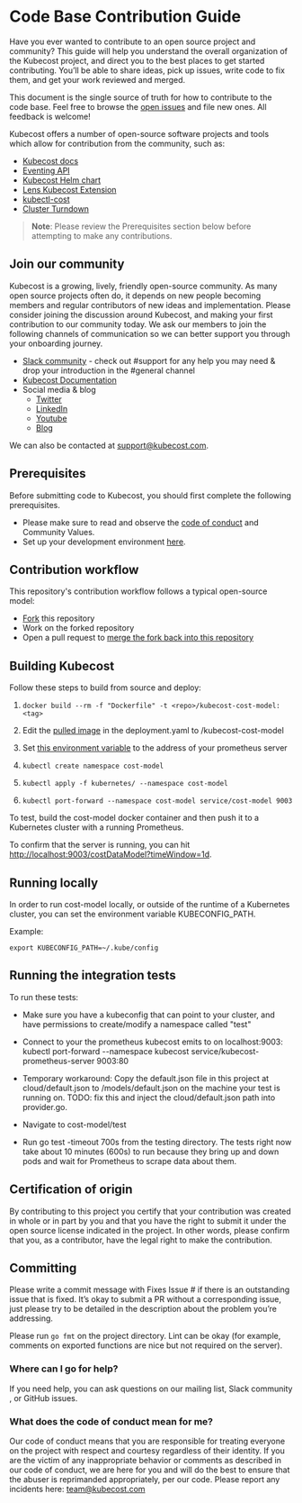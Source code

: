 # Code Base Contribution Guide

Have you ever wanted to contribute to an open source project and community? This guide will help you understand the overall organization of the Kubecost project, and direct you to the best places to get started contributing. You’ll be able to share ideas, pick up issues, write code to fix them, and get your work reviewed and merged.

This document is the single source of truth for how to contribute to the code base. Feel free to browse the [open issues](https://github.com/kubecost/cost-model/issues) and file new ones. All feedback is welcome!

Kubecost offers a number of open-source software projects and tools which allow for contribution from the community, such as:
* [Kubecost docs](https://github.com/kubecost/docs)
* [Eventing API](https://github.com/kubecost/events)
* [Kubecost Helm chart](https://github.com/kubecost/cost-analyzer-helm-chart)
* [Lens Kubecost Extension](https://github.com/kubecost/kubecost-lens-extension)
* [kubectl-cost](https://github.com/kubecost/kubectl-cost)
* [Cluster Turndown](https://github.com/kubecost/cluster-turndown)

> **Note**: Please review the Prerequisites section below before attempting to make any contributions.

## Join our community 

Kubecost is a growing, lively, friendly open-source community. As many open source projects often do, it depends on new people becoming members and regular contributors of new ideas and implementation. Please consider joining the discussion around Kubecost, and making your first contribution to our community today. We ask our members to join the following channels of communication so we can better support you through your onboarding journey.

* [Slack community](https://kubecost.com/join-slack) - check out #support for any help you may need & drop your introduction in the #general channel
* [Kubecost Documentation](https://docs.kubecost.com/)
* Social media & blog
    * [Twitter ](https://twitter.com/kubecost)
    * [LinkedIn](https://www.linkedin.com/company/stackwatch/)
    * [Youtube](https://www.youtube.com/channel/UChIoMpeXm85T-kPCW1p9_PA)
    * [Blog](https://blog.kubecost.com/)

We can also be contacted at [support@kubecost.com](support@kubecost.com).

## Prerequisites

Before submitting code to Kubecost, you should first complete the following prerequisites. 

* Please make sure to read and observe the [code of conduct](https://github.com/kubecost/cost-model/blob/develop/CODE_OF_CONDUCT.md) and Community Values.
* Set up your development environment [here](https://github.com/kubecost/cost-model/blob/develop/CONTRIBUTING.md).

## Contribution workflow

This repository's contribution workflow follows a typical open-source model:

* [Fork](https://docs.github.com/en/get-started/quickstart/fork-a-repo) this repository
* Work on the forked repository
* Open a pull request to [merge the fork back into this repository](https://docs.github.com/en/pull-requests/collaborating-with-pull-requests/proposing-changes-to-your-work-with-pull-requests/creating-a-pull-request-from-a-fork)

## Building Kubecost

Follow these steps to build from source and deploy:

1. `docker build --rm -f "Dockerfile" -t <repo>/kubecost-cost-model:<tag>`

2. Edit the [pulled image](https://github.com/kubecost/cost-model/blob/master/kubernetes/deployment.yaml#L25) in the deployment.yaml to /kubecost-cost-model

3. Set [this environment variable](https://github.com/kubecost/cost-model/blob/master/kubernetes/deployment.yaml#L33) to the address of your prometheus server

4. `kubectl create namespace cost-model`

5. `kubectl apply -f kubernetes/ --namespace cost-model`

6. `kubectl port-forward --namespace cost-model service/cost-model 9003`

To test, build the cost-model docker container and then push it to a Kubernetes cluster with a running Prometheus.

To confirm that the server is running, you can hit [http://localhost:9003/costDataModel?timeWindow=1d](http://localhost:9003/costDataModel?timeWindow=1d).

## Running locally

In order to run cost-model locally, or outside of the runtime of a Kubernetes cluster, you can set the environment variable KUBECONFIG_PATH.

Example:

```
export KUBECONFIG_PATH=~/.kube/config
```
   
## Running the integration tests

To run these tests:

* Make sure you have a kubeconfig that can point to your cluster, and have permissions to create/modify a namespace called "test"

* Connect to your the prometheus kubecost emits to on localhost:9003: kubectl port-forward --namespace kubecost service/kubecost-prometheus-server 9003:80

* Temporary workaround: Copy the default.json file in this project at cloud/default.json to /models/default.json on the machine your test is running on. TODO: fix this and inject the cloud/default.json path into provider.go.

* Navigate to cost-model/test

* Run go test -timeout 700s from the testing directory. The tests right now take about 10 minutes (600s) to run because they bring up and down pods and wait for Prometheus to scrape data about them.

## Certification of origin

By contributing to this project you certify that your contribution was created in whole or in part by you and that you have the right to submit it under the open source license indicated in the project. In other words, please confirm that you, as a contributor, have the legal right to make the contribution.

## Committing

Please write a commit message with Fixes Issue # if there is an outstanding issue that is fixed. It’s okay to submit a PR without a corresponding issue, just please try to be detailed in the description about the problem you’re addressing.

Please run `go fmt` on the project directory. Lint can be okay (for example, comments on exported functions are nice but not required on the server).

### Where can I go for help?

If you need help, you can ask questions on our mailing list, Slack community , or GitHub issues.

### What does the code of conduct mean for me?

Our code of conduct means that you are responsible for treating everyone on the project with respect and courtesy regardless of their identity. If you are the victim of any inappropriate behavior or comments as described in our code of conduct, we are here for you and will do the best to ensure that the abuser is reprimanded appropriately, per our code. Please report any incidents here: [team@kubecost.com](mailto:team@kubecost.com)
